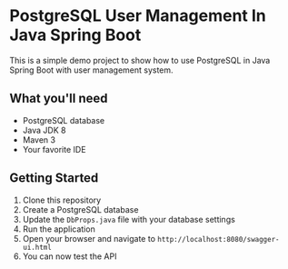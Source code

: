 # PostgreSQL User Management In Java Spring Boot

This is a simple demo project to show how to use PostgreSQL in Java Spring Boot with user management system.

## What you'll need
- PostgreSQL database
- Java JDK 8
- Maven 3
- Your favorite IDE

## Getting Started
1. Clone this repository
2. Create a PostgreSQL database
3. Update the `DbProps.java` file with your database settings
4. Run the application
5. Open your browser and navigate to `http://localhost:8080/swagger-ui.html`
6. You can now test the API